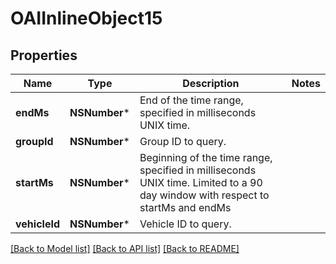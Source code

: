 # OAIInlineObject15

## Properties
Name | Type | Description | Notes
------------ | ------------- | ------------- | -------------
**endMs** | **NSNumber*** | End of the time range, specified in milliseconds UNIX time. | 
**groupId** | **NSNumber*** | Group ID to query. | 
**startMs** | **NSNumber*** | Beginning of the time range, specified in milliseconds UNIX time. Limited to a 90 day window with respect to startMs and endMs | 
**vehicleId** | **NSNumber*** | Vehicle ID to query. | 

[[Back to Model list]](../README.md#documentation-for-models) [[Back to API list]](../README.md#documentation-for-api-endpoints) [[Back to README]](../README.md)


